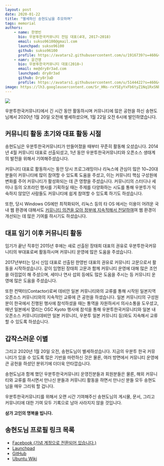```yaml
---
layout: post
date: 2020-01-22
title: "별세하신 송현도님을 추모하며"
tags: memorial
authors:
    - name: 한영빈
      bio: 우분투한국커뮤니티 전임 대표(4대, 2017~2018)
      email: sukso96100@gmail.com
      launchpad: sukso96100
      github: sukso96100
      profile: https://avatars2.githubusercontent.com/u/1916739?s=460&v=4
    - namr: 윤건영
      bio: 우분투한국커뮤니티 대표(2018~)
      email: me@dry8r3ad.com
      launchpad: dry8r3ad
      github: Dry8r3aD
      profile: https://avatars1.githubusercontent.com/u/5144422?s=460&v=4
image: https://lh3.googleusercontent.com/Sr_HNs-rxYSEyYxFb6tyZ1Nq1RxSNb_8ua9TJ_ujt_wLeSaRBikqR6k3y2rmBZcOy7SYzDlPiiY5gJf5kSxLNKS4AcOKe_3D59GJ2ChB0LcGrjxDugpe2znoiV4KF9OKoYTDXId4o7bwEZKhIxEX6aFwy_zIo4kwnl2_T_Is4ZobkRa7c2VTUoHaYdyeQ7AyEUkQlpOl2smUn2iFe3JrwSfyE6SGk5Vp76j6KI8QWWpjuxbpZxHH4HpjtphoYdQKfxW3G4TtA3J9Nv0E8g8v-LgoxybD4JDigrSZZf9foNjnDc_difFqydTFxQGdbw2UpzDXajVaif2FvbhthkhPGqNbLmw5VTjvK5XzWrI4suu6T044LCnC2eP7AiaNZscnN3QqF6PHXlx-M8KTJi0dfdsOvlCTKr5g2iZoBInNCyxWgeuiD_sWmEsyzKFOzu7PcisKJ672fTMaHjdhtP9qdkHtOLs0dW6s-_KfaexGlsQ_-T6iyhh-AfVWOf_fENWYtR_Uwv2qogvskDwc0U7DBsEvqKJJZ3q_uw3CyzEjtF8ZgIlYg1lsc9FfQvqrvYfTH3gjPoXm5SKbdUWol6PdwSkXLg1ZuQsYRgF3S-ZfZKYQw1duh_rb1IjmCBebo9oBT_oRoZnv7XNEgc6MTwWhnhCIohlSl3-QB_doHXm7HGc2KawOY3A6luJzc4869KcEo1jV1trtxYfl7Do6rTWJPvLLWiqQvQev2834SiuYAry3unXw=s1024-no
---
```


![](https://lh3.googleusercontent.com/Sr_HNs-rxYSEyYxFb6tyZ1Nq1RxSNb_8ua9TJ_ujt_wLeSaRBikqR6k3y2rmBZcOy7SYzDlPiiY5gJf5kSxLNKS4AcOKe_3D59GJ2ChB0LcGrjxDugpe2znoiV4KF9OKoYTDXId4o7bwEZKhIxEX6aFwy_zIo4kwnl2_T_Is4ZobkRa7c2VTUoHaYdyeQ7AyEUkQlpOl2smUn2iFe3JrwSfyE6SGk5Vp76j6KI8QWWpjuxbpZxHH4HpjtphoYdQKfxW3G4TtA3J9Nv0E8g8v-LgoxybD4JDigrSZZf9foNjnDc_difFqydTFxQGdbw2UpzDXajVaif2FvbhthkhPGqNbLmw5VTjvK5XzWrI4suu6T044LCnC2eP7AiaNZscnN3QqF6PHXlx-M8KTJi0dfdsOvlCTKr5g2iZoBInNCyxWgeuiD_sWmEsyzKFOzu7PcisKJ672fTMaHjdhtP9qdkHtOLs0dW6s-_KfaexGlsQ_-T6iyhh-AfVWOf_fENWYtR_Uwv2qogvskDwc0U7DBsEvqKJJZ3q_uw3CyzEjtF8ZgIlYg1lsc9FfQvqrvYfTH3gjPoXm5SKbdUWol6PdwSkXLg1ZuQsYRgF3S-ZfZKYQw1duh_rb1IjmCBebo9oBT_oRoZnv7XNEgc6MTwWhnhCIohlSl3-QB_doHXm7HGc2KawOY3A6luJzc4869KcEo1jV1trtxYfl7Do6rTWJPvLLWiqQvQev2834SiuYAry3unXw=s1024-no)

우분투한국커뮤니티에서 긴 시간 동안 활동하시며 커뮤니티에 많은 공헌을 하신 송현도님께서 2020년 1월 20일 오전에 별세하셨으며, 1월 22일 오전 6시에 발인하였습니다.


## 커뮤니티 활동 초기와 대표 활동 시절

송현도님은 우분투한국커뮤니티가 만들어졌을 때부터 꾸준히 활동해 오셨습니다. 2014년 4월 커뮤니티 대표로 선출되셨고, 1년 동안 우분투한국커뮤니티와 오픈소스 생태계의 발전을 위해서 기여해주셨습니다.

커뮤니티 대표로 활동하시는 동안 당시 프로그래밍이나 리눅스에 관심이 많은 10~20대분들이 커뮤니티에 많이 참여할 수 있도록 도움을 주셨고, 이는 커뮤니티 핵심 구성원에 변화를 주어 커뮤니티가 활성화되는 데 큰 영향을 주셨습니다. 커뮤니티의 스터디나 세미나 등의 오프라인 행사를 기획하실 때는 주제를 다양화하는 시도를 통해 우분투가 익숙하지 않았던 사람들도 커뮤니티에 쉽게 참여할 수 있도록 하기도 하셨습니다.

또한, 당시 Windows OS에만 최적화되어, 리눅스 등의 타 OS 에서는 이용이 어려운 국내 웹 환경에 대해서도 [커뮤니티 의견을 모아 정부에 지속적해서 전달하여](https://forum.ubuntu-kr.org/viewtopic.php?f=4&t=27002&p=121753#p121753)여 웹 환경이 개선되는 데 많은 기여를 하시기도 하셨습니다.


## 대표 임기 이후 커뮤니티 활동

임기가 끝난 직후인 2015년 후에는 새로 선출된 장태희 대표의 권유로 우분투한국커뮤니티의 부대표로써 활동하시며 커뮤니티 운영에 많은 도움을 주셨습니다.

2017년부터는 당시 신임 대표로 선출된 한영빈 대표의 권유로 커뮤니티 고문으로서 활동을 시작하셨습니다. 같이 임명된 장태희 고문과 함께 커뮤니티 운영에 대해 많은 조언을 아낌없이 해 주셨으며, 세미나 연사 섭외 등에도 많은 도움을 주시는 등 커뮤니티 운영에 많은 도움을 주셨습니다.

또한 컨택터(Contactor)로써 데비안 일본 커뮤니티와의 교류를 통해 시작된 일본지역 오픈소스 커뮤니티와의 지속적인 교류에 큰 공헌을 하셨습니다. 일본 커뮤니티의 구성원분이 한국에서 진행된 행사에 참석하셨을 때는 통역을 자원하셔서 의사소통을 도우셨고, 매년 일본에서 열리는 OSC Kyoto 행사에 참석을 통해 우분투한국커뮤니티와 일본 내 오픈소스 커뮤니티(데비안 일본 커뮤니티, 우분투 일본 커뮤니티 등)와도 지속해서 교류할 수 있도록 하셨습니다.


## 갑작스러운 이별

그리고 2020년 1월 20일 오전, 송현도님이 별세하셨습니다. 지금의 우분투 한국 커뮤니티가 있을 수 있도록 많은 기반을 마련하신 것은 물론, 여러 방면에서 커뮤니티 운영에 큰 공헌을 하셨던 분위기에 더더욱 안타깝습니다.

송현도님과 함께 했던 우분투한국커뮤니티 운영진분들과 회원분들은 물론, 해외 커뮤니티와 교류를 하시면서 만나신 분들과 커뮤니티 활동을 하면서 만나신 분들 모두 송현도님을 매우 그리워 할 겁니다.

우분투한국커뮤니티를 위해서 오랜 시간 기여해주신 송현도님의 게시물, 문서, 그리고 커뮤니티에 대한 기여 모두 기록으로 남아 사라지지 않을 것입니다.

**삼가 고인의 명복을 빕니다.**

## 송현도님 프로필 링크 목록
- [Facebook (기념 계정으로 전환되어 있습니다.)](https://fb.me/drakekr)
- [Launchpad](https://launchpad.net/~drakekr)
- [GitHub](https://github.com/drakekr)
- [Ubuntu Wiki](https://wiki.ubuntu.com/Drake%20Song)
